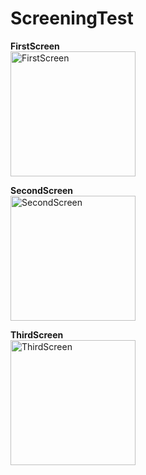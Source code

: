 # ScreeningTest

**FirstScreen**
<br>
<img src="https://lh3.googleusercontent.com/MU0cd5EWkHn7691rkzzPZxOpTSw5wDLRHWWWUoqN8dH3mTrQmWteIJmCFfvDAO9DR1MyO-SoQy5aVl_8m8aJQwsHHD3u8_QZvkFhx4X7mBuubfkE6i9QpnqxfInr4e1mf2TO9aPA" alt="FirstScreen" width="200"/>

**SecondScreen**
<br>
<img src="https://lh5.googleusercontent.com/iEKeEuM3KOcDuQvuq50JNw4ceQ9RNSVGI_u1EV_aPOZ0rUBtH_-9BpWeCTXrfXrYeAt3hQyNW1UBslQY1RT-JviJ8JnCDbXLx4FvtSe3kXVnJWHRNOVPQPOyt6wy-NGz7r1coTe_" alt="SecondScreen" width="200"/>

**ThirdScreen**
<br>
<img src="https://lh4.googleusercontent.com/1jz0SI5Pc1dxoFcnth9Yo-MGjAeIQG4gIJ8SVFZDas5rEU06ufunYINPE0brbWgzUuZ6jJcZLv-exy8Mssn_2VwnAwCni4zM2a8MC6UhgkEHuN97WJiC7lB92tXISEtrK5H2PUv1" alt="ThirdScreen" width="200"/>
